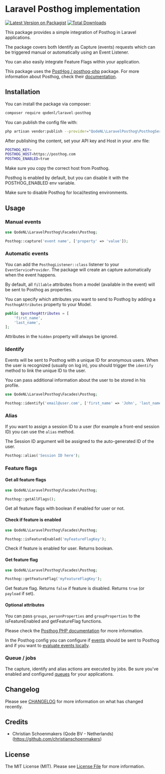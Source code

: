 # Laravel Posthog implementation

[![Latest Version on Packagist](https://img.shields.io/packagist/v/QodeNL/laravel-posthog.svg?style=flat-square)](https://packagist.org/packages/QodeNL/laravel-posthog)
[![Total Downloads](https://img.shields.io/packagist/dt/QodeNL/laravel-posthog.svg?style=flat-square)](https://packagist.org/packages/QodeNL/laravel-posthog)

This package provides a simple integration of Posthog in Laravel applications. 

The package covers both Identify as Capture (events) requests which can be triggered manual or automatically using an Event Listener. 

You can also easily integrate Feature Flags within your application.

This package uses the [PostHog / posthog-php](https://github.com/PostHog/posthog-php) package. For more information about Posthog, check their [documentation](https://posthog.com/docs).

## Installation

You can install the package via composer:

```bash
composer require qodenl/laravel-posthog
```

You can publish the config file with:

```bash
php artisan vendor:publish --provider="QodeNL\LaravelPosthog\PosthogServiceProvider"  
```

After publishing the content, set your API key and Host in your .env file:

```bash
POSTHOG_KEY=
POSTHOG_HOST=https://posthog.com
POSTHOG_ENABLED=true
```

Make sure you copy the correct host from Posthog. 

Posthog is enabled by default, but you can disable it with the POSTHOG_ENABLED env variable. 

Make sure to disable Posthog for local/testing environments. 

## Usage

### Manual events

```php
use QodeNL\LaravelPosthog\Facades\Posthog;

Posthog::capture('event name', ['property' => 'value']);
```

### Automatic events 

You can add the `PosthogListener::class` listener to your `EventServiceProvider`. The package will create an capture automatically when the event happens. 

By default, all `fillable` attributes from a model (available in the event) will be sent to Posthog as properties.

You can specify which attributes you want to send to Posthog by adding a `PosthogAttributes` property to your Model.

```php
public $posthogAttributes = [
    'first_name',
    'last_name',
];
```

Attributes in the `hidden` property will always be ignored. 

### Identify

Events will be sent to Posthog with a unique ID for anonymous users. When the user is recognized (usually on log in), 
you should trigger the `identify` method to link the unique ID to the user.

You can pass additional information about the user to be stored in his profile. 

```php
use QodeNL\LaravelPosthog\Facades\Posthog;

Posthog::identify('email@user.com', ['first_name' => 'John', 'last_name' => 'Doe']);
```

### Alias 

If you want to assign a session ID to a user (for example a front-end session ID) you can use the `alias` method. 

The Session ID argument will be assigned to the auto-generated ID of the user.

```php
Posthog::alias('Session ID here');
```

### Feature flags

#### Get all feature flags

```php
use QodeNL\LaravelPosthog\Facades\Posthog;

Posthog::getAllFlags();
```

Get all feature flags with boolean if enabled for user or not.

#### Check if feature is enabled

```php
use QodeNL\LaravelPosthog\Facades\Posthog;

Posthog::isFeatureEnabled('myFeatureFlagKey');
```

Check if feature is enabled for user. Returns boolean.

#### Get feature flag

```php
use QodeNL\LaravelPosthog\Facades\Posthog;

Posthog::getFeatureFlag('myFeatureFlagKey');
```

Get feature flag. Returns `false` if feature is disabled. Returns `true` (or `payload` if set).  

#### Optional attributes

You can pass `groups`, `personProperties` and `groupProperties` to the isFeatureEnabled and getFeatureFlag functions. 

Please check the [Posthog PHP documentation](https://posthog.com/docs/libraries/php#advanced-overriding-server-properties) for more information. 

In the Posthog config you can configure if [events](https://posthog.com/docs/libraries/php#method-2-set-send_feature_flags-to-true) should be sent to Posthog and if you want to [evaluate events locally](https://posthog.com/docs/libraries/php#local-evaluation).

### Queue / jobs

The capture, identify and alias actions are executed by jobs. Be sure you've enabled and configured [queues](https://laravel.com/docs/10.x/queues) for your applications.

## Changelog

Please see [CHANGELOG](CHANGELOG.md) for more information on what has changed recently.

## Credits

- Christian Schoenmakers (Qode BV - Netherlands) (https://github.com/christianschoenmakers)

## License

The MIT License (MIT). Please see [License File](LICENSE.md) for more information.